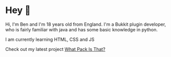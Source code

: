 # Hey 👋

Hi, I'm Ben and I'm 18 years old from England.
I'm a Bukkit plugin developer,
who is fairly familiar with java and has some basic knowledge in python.

I am currently learning HTML, CSS and JS

Check out my latest project [What Pack Is That?](https://swagsteve.github.io/What-Pack-Is-That/)
